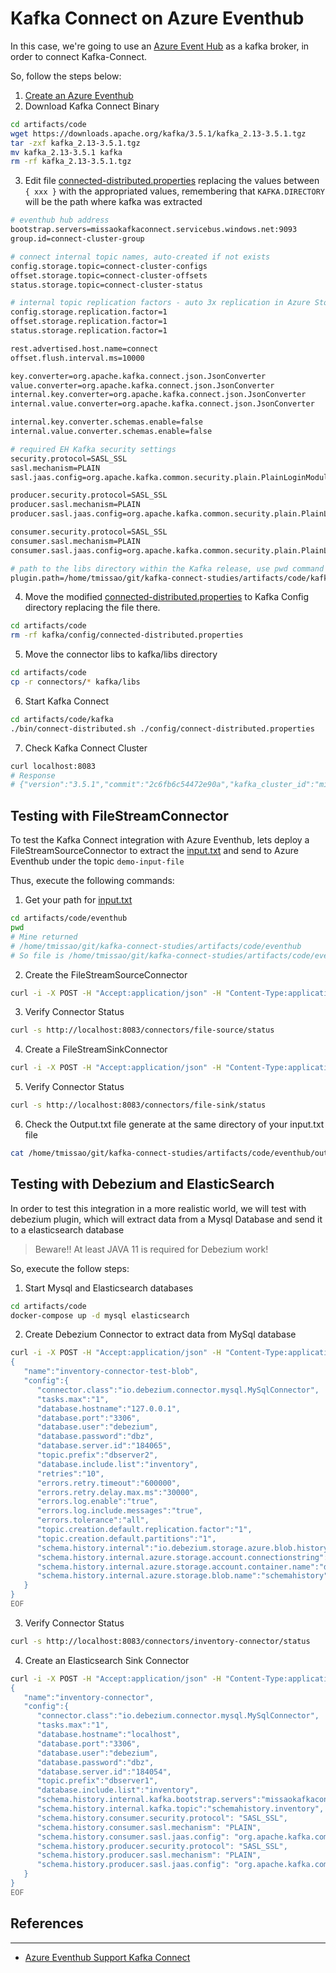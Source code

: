 # Kafka Connect on Azure Eventhub

In this case, we're going to use an [Azure Event Hub](https://azure.microsoft.com/en-us/products/event-hubs) as a kafka broker, in order to connect Kafka-Connect.

So, follow the steps below:

1. [Create an Azure Eventhub](https://learn.microsoft.com/en-us/azure/event-hubs/event-hubs-create)
2. Download Kafka Connect Binary
```bash
cd artifacts/code
wget https://downloads.apache.org/kafka/3.5.1/kafka_2.13-3.5.1.tgz
tar -zxf kafka_2.13-3.5.1.tgz
mv kafka_2.13-3.5.1 kafka
rm -rf kafka_2.13-3.5.1.tgz
```
3. Edit file [connected-distributed.properties](./artifacts/code/eventhub/connected-distributed.properties) replacing the values between `{ xxx }` with the appropriated values, remembering that `KAFKA.DIRECTORY` will be the path where kafka was extracted
```bash
# eventhub hub address
bootstrap.servers=missaokafkaconnect.servicebus.windows.net:9093
group.id=connect-cluster-group

# connect internal topic names, auto-created if not exists
config.storage.topic=connect-cluster-configs
offset.storage.topic=connect-cluster-offsets
status.storage.topic=connect-cluster-status

# internal topic replication factors - auto 3x replication in Azure Storage
config.storage.replication.factor=1
offset.storage.replication.factor=1
status.storage.replication.factor=1

rest.advertised.host.name=connect
offset.flush.interval.ms=10000

key.converter=org.apache.kafka.connect.json.JsonConverter
value.converter=org.apache.kafka.connect.json.JsonConverter
internal.key.converter=org.apache.kafka.connect.json.JsonConverter
internal.value.converter=org.apache.kafka.connect.json.JsonConverter

internal.key.converter.schemas.enable=false
internal.value.converter.schemas.enable=false

# required EH Kafka security settings
security.protocol=SASL_SSL
sasl.mechanism=PLAIN
sasl.jaas.config=org.apache.kafka.common.security.plain.PlainLoginModule required username="$ConnectionString" password="Endpoint=sb://missaokafkaconnect.servicebus.windows.net/;SharedAccessKeyName=RootManageSharedAccessKey;SharedAccessKey=GgdSdFWxDHrDnHLv1Z61ko1PDqATdrpkX+AEhD995cA=";

producer.security.protocol=SASL_SSL
producer.sasl.mechanism=PLAIN
producer.sasl.jaas.config=org.apache.kafka.common.security.plain.PlainLoginModule required username="$ConnectionString" password="Endpoint=sb://missaokafkaconnect.servicebus.windows.net/;SharedAccessKeyName=RootManageSharedAccessKey;SharedAccessKey=GgdSdFWxDHrDnHLv1Z61ko1PDqATdrpkX+AEhD995cA=";

consumer.security.protocol=SASL_SSL
consumer.sasl.mechanism=PLAIN
consumer.sasl.jaas.config=org.apache.kafka.common.security.plain.PlainLoginModule required username="$ConnectionString" password="Endpoint=sb://missaokafkaconnect.servicebus.windows.net/;SharedAccessKeyName=RootManageSharedAccessKey;SharedAccessKey=GgdSdFWxDHrDnHLv1Z61ko1PDqATdrpkX+AEhD995cA=";

# path to the libs directory within the Kafka release, use pwd command to get it
plugin.path=/home/tmissao/git/kafka-connect-studies/artifacts/code/kafka/libs 

```

4. Move the modified [connected-distributed.properties](./artifacts/code/eventhub/connected-distributed.properties) to Kafka Config directory replacing the file there.
```bash
cd artifacts/code
rm -rf kafka/config/connected-distributed.properties
```

5. Move the connector libs to kafka/libs directory
```bash
cd artifacts/code
cp -r connectors/* kafka/libs
```

6. Start Kafka Connect
```bash
cd artifacts/code/kafka
./bin/connect-distributed.sh ./config/connect-distributed.properties
```

7. Check Kafka Connect Cluster
```bash
curl localhost:8083
# Response
# {"version":"3.5.1","commit":"2c6fb6c54472e90a","kafka_cluster_id":"misXXXXXnect.servicebus.windows.net"}
```

## Testing with FileStreamConnector

To test the Kafka Connect integration with Azure Eventhub, lets deploy a FileStreamSourceConnector to extract the [input.txt](./artifacts/code/eventhub/input.txt) and send to Azure Eventhub under the topic `demo-input-file`

Thus, execute the following commands:

1. Get your path for [input.txt](./artifacts/code/eventhub/input.txt)
```bash
cd artifacts/code/eventhub
pwd
# Mine returned 
# /home/tmissao/git/kafka-connect-studies/artifacts/code/eventhub
# So file is /home/tmissao/git/kafka-connect-studies/artifacts/code/eventhub/input.txt
```

2. Create the FileStreamSourceConnector
```bash
curl -i -X POST -H "Accept:application/json" -H "Content-Type:application/json" localhost:8083/connectors/ -d '{"name": "file-source","config": {"connector.class":"org.apache.kafka.connect.file.FileStreamSourceConnector","tasks.max":"1","topic":"demo-input-file","file": "/home/tmissao/git/kafka-connect-studies/artifacts/code/eventhub/input.txt"}}'
```

3. Verify Connector Status
```bash
curl -s http://localhost:8083/connectors/file-source/status
```

4. Create a FileStreamSinkConnector
```bash
curl -i -X POST -H "Accept:application/json" -H "Content-Type:application/json" localhost:8083/connectors/ -d '{"name": "file-sink","config": {"connector.class":"org.apache.kafka.connect.file.FileStreamSinkConnector","tasks.max":"1","topics":"demo-input-file","file": "/home/tmissao/git/kafka-connect-studies/artifacts/code/eventhub/output.txt"}}'
```

5. Verify Connector Status
```bash
curl -s http://localhost:8083/connectors/file-sink/status
```

6. Check the Output.txt file generate at the same directory of your input.txt file
```bash
cat /home/tmissao/git/kafka-connect-studies/artifacts/code/eventhub/output.txt
```

## Testing with Debezium and ElasticSearch

In order to test this integration in a more realistic world, we will test with debezium plugin, which will extract data from a Mysql Database and send it to a elasticsearch database

> Beware!! At least JAVA 11 is required for Debezium work! 

So, execute the follow steps:

1. Start Mysql and Elasticsearch databases
```bash
cd artifacts/code
docker-compose up -d mysql elasticsearch
```

2. Create Debezium Connector to extract data from MySql database
```bash
curl -i -X POST -H "Accept:application/json" -H "Content-Type:application/json" localhost:8083/connectors/ -d @- << EOF
{
   "name":"inventory-connector-test-blob",
   "config":{
      "connector.class":"io.debezium.connector.mysql.MySqlConnector",
      "tasks.max":"1",
      "database.hostname":"127.0.0.1",
      "database.port":"3306",
      "database.user":"debezium",
      "database.password":"dbz",
      "database.server.id":"184065",
      "topic.prefix":"dbserver2",
      "database.include.list":"inventory",
      "retries":"10",
      "errors.retry.timeout":"600000",
      "errors.retry.delay.max.ms":"30000",
      "errors.log.enable":"true",
      "errors.log.include.messages":"true",
      "errors.tolerance":"all",
      "topic.creation.default.replication.factor":"1",
      "topic.creation.default.partitions":"1",
      "schema.history.internal":"io.debezium.storage.azure.blob.history.AzureBlobSchemaHistory",
      "schema.history.internal.azure.storage.account.connectionstring":"DefaultEndpointsProtocol=https;AccountName=missaokafkaconnect;AccountKey=nptEVdFwO7GjsG9vK50DSCdT5yIqh1Slaif9xpjWJkK2Tk7hrFxWWH3eSUlJxwWuf95JG3HgXr1B+AStxyOffw==;EndpointSuffix=core.windows.net",
      "schema.history.internal.azure.storage.account.container.name":"debezium",
      "schema.history.internal.azure.storage.blob.name":"schemahistory"
   }
}
EOF
```

3. Verify Connector Status
```bash
curl -s http://localhost:8083/connectors/inventory-connector/status
```

4. Create an Elasticsearch Sink Connector
```bash
curl -i -X POST -H "Accept:application/json" -H "Content-Type:application/json" localhost:8083/connectors/ -d @- << EOF
{
   "name":"inventory-connector",
   "config":{
      "connector.class":"io.debezium.connector.mysql.MySqlConnector",
      "tasks.max":"1",
      "database.hostname":"localhost",
      "database.port":"3306",
      "database.user":"debezium",
      "database.password":"dbz",
      "database.server.id":"184054",
      "topic.prefix":"dbserver1",
      "database.include.list":"inventory",
      "schema.history.internal.kafka.bootstrap.servers":"missaokafkaconnect.servicebus.windows.net:9093",
      "schema.history.internal.kafka.topic":"schemahistory.inventory",
      "schema.history.consumer.security.protocol": "SASL_SSL",		
	  "schema.history.consumer.sasl.mechanism": "PLAIN",
	  "schema.history.consumer.sasl.jaas.config": "org.apache.kafka.common.security.plain.PlainLoginModule required username=\"$ConnectionString\" password=\"Endpoint=sb://missaokafkaconnect.servicebus.windows.net/;SharedAccessKeyName=Manage;SharedAccessKey=GgdSdFWxDHrDnHLv1Z61ko1PDqATdrpkX+AEhD995cA=\";",		
	  "schema.history.producer.security.protocol": "SASL_SSL",		
	  "schema.history.producer.sasl.mechanism": "PLAIN",
	  "schema.history.producer.sasl.jaas.config": "org.apache.kafka.common.security.plain.PlainLoginModule required username=\"$ConnectionString\" password=\"Endpoint=sb://missaokafkaconnect.servicebus.windows.net/;SharedAccessKeyName=Manage;SharedAccessKey=GgdSdFWxDHrDnHLv1Z61ko1PDqATdrpkX+AEhD995cA=\";"
   }
}
EOF
```

## References
---

- [Azure Eventhub Support Kafka Connect](https://learn.microsoft.com/en-us/azure/event-hubs/event-hubs-kafka-connect-debezium)